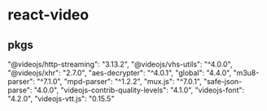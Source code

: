 # react-video

## pkgs

"@videojs/http-streaming": "3.13.2",
"@videojs/vhs-utils": "^4.0.0",
"@videojs/xhr": "2.7.0",
"aes-decrypter": "^4.0.1",
"global": "4.4.0",
"m3u8-parser": "^7.1.0",
"mpd-parser": "^1.2.2",
"mux.js": "^7.0.1",
"safe-json-parse": "4.0.0",
"videojs-contrib-quality-levels": "4.1.0",
"videojs-font": "4.2.0",
"videojs-vtt.js": "0.15.5"
